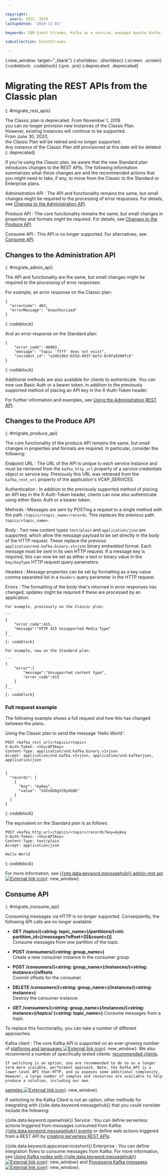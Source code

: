 ```yaml
---

copyright:
  years: 2015, 2019
lastupdated: "2019-11-01"

keywords: IBM Event Streams, Kafka as a service, managed Apache Kafka, migration, REST API

subcollection: EventStreams

---
```


{:new_window: target="_blank"}
{:shortdesc: .shortdesc}
{:screen: .screen}
{:codeblock: .codeblock}
{:pre: .pre}
{:deprecated: .deprecated}

# Migrating the REST APIs from the Classic plan
{: #migrate_rest_apis}

The Classic plan is deprecated. From November 1, 2019 you can no longer provision new instances of the Classic Plan. However, existing instances will continue to be supported.
From June 30, 2020, the Classic Plan will be retired and no longer supported. Any instance of the Classic Plan still provisioned at this date will be deleted. 
{: deprecated}

If you're using the Classic plan, be aware that the new Standard plan introduces changes to the REST APIs. The following information summarizes what these changes are and the recommended actions that you might need to take, if any, to move from the Classic to the Standard or Enterprise plans.

Administration API
:   The API and functionality remains the same, but small changes might be required to the processing of error responses. For details, see [Changes to the Administration API](#migrate_admin_api).

Produce API
:   The core functionality remains the same, but small changes in properties and formats might be required. For details, see [Changes to the Produce API](#migrate_produce_api).

Consume API
:   This API is no longer supported. For alternatives, see [Consume API](#migrate_consume_api).


## Changes to the Administration API
{: #migrate_admin_api}

The API and functionality are the same, but small changes might be required to the processing of error responses:

For example, an error response on the Classic plan:

```
{
  "errorCode": 403,
  "errorMessage": "Unauthorized"
}
```
{: codeblock}

And an error response on the Standard plan:

```
{
    "error_code": 40403,
    "message": "topic 'ffff' does not exist",
    "incident_id": "a34b19b3-b55d-4937-bef2-0c9fa9390fcb"
}
```
{: codeblock}

Additional methods are also available for clients to authenticate. You can now use Basic Auth or a bearer token, in addition to the previously supported method of placing an API key in the X-Auth-Token header.

For further information and examples, see 
[Using the Administration REST API](/docs/EventStreams?topic=EventStreams-admin_api).

## Changes to the Produce API
{: #migrate_produce_api}

The core functionality of the produce API remains the same, but small changes in properties and formats are required. In particular, consider the following:

Endpoint URL
:   The URL of the API is unique to each service instance and must be retrieved from the <code>kafka_http_url</code> property of a service credentials object or service key. Previously this URL was retrieved from the <code>kafka_rest_url</code> property of the application's VCAP_SERVICES.

Authentication
:   In addition to the previously supported method of placing an API key in the X-Auth-Token header, clients can now also authenticate using either Basic Auth or a bearer token. 

Methods
:   Messages are sent by POSTing a request to a single method with the path <code>/topics/<topic_name>/records</code>. This replaces the previous path <code>topics/<topic_name></code>.

Body
:   Two new content types <code>text/plain</code> and <code>application/json</code> are supported, which allow the message payload to be set directly in the body of the HTTP request. These replace the previous <code>application/vnd.kafka.binary.v1+json</code> binary embedded format. Each message must be sent in its own HTTP request. If a message key is required, this can now be set as either a text or binary value in the <code>key/keyType</code> HTTP request query parameters.

Headers
:   Message properties can be set by formatting as a key-value comma separated list in a <code>headers</code> query parameter in the HTTP request.

Errors
:   The formatting of the body that's returned in error responses has changed; updates might be required if these are processed by an application.

    For example, previously on the Classic plan:

    ```
    {
	    "error_code":415,
	    "message":"HTTP 415 Unsupported Media Type"
    }
    ```
    {: codeblock}

    For example, now on the Standard plan:

    ```
    {
	    "error":{
		    "message":"Unsupported content type",
		    "error_code":415
	    }
    }
    ```
    {: codeblock}

### Full request example

The following example shows a full request and how this has changed between the plans.

Using the Classic plan to send the message 'Hello World':

```
POST <kafka_rest_url>/topics/<topic>
X-Auth-Token: <YourAPIKey>
Content-Type: application/vnd.kafka.binary.v1+json
Accept: application/vnd.kafka.v1+json, application/vnd.kafka+json, application/json


{
  "records": [
    {
      "key": "myKey",
      "value": "SGVsbG8gV29ybGQK"
    }
  ]
}
```
{: codeblock}


The equivalent on the Standard plan is as follows:

```
POST <kafka_http_url>/topics/<topic>/records?key=mykey 
X-Auth-Token: <YourAPIKey> 
Content-Type: text/plain
Accept: application/json

Hello World
```
{: codeblock}

For more information, see [{{site.data.keyword.messagehub}} admin-rest api ![External link icon](../../icons/launch-glyph.svg "External link icon")](https://github.com/ibm-messaging/event-streams-docs/tree/master/admin-rest-api){: new_window}.


## Consume API
{: #migrate_consume_api}

Consuming messages via HTTP is no longer supported. Consequently, the following API calls are no longer available:


* **GET /topics/(<string: topic_name>)/partitions/(<int: partition_id>)/messages?offset=(<int>)[&count=(<int>)]** \
Consume messages from one partition of the topic.

* **POST /consumers/(<string: group_name>)** \
Create a new consumer instance in the consumer group.

* **POST /consumers/(<string: group_name>)/instances/(<string: instance>)/offsets** \
Commit offsets for the consumer. 

* **DELETE /consumers/(<string: group_name>)/instances/(<string: instance>)** \
Destroy the consumer instance.

* **GET /consumers/(<string: group_name>)/instances/(<string: instance>)/topics/ \(<string: topic_name>)**
Consume messages from a topic.


To replace this functionality, you can take a number of different approaches. 

Kafka client
:   The core Kafka API is supported on an ever-growing number of [platforms and languages ![External link icon](../../icons/launch-glyph.svg "External link icon")](https://cwiki.apache.org/confluence/display/KAFKA/Clients){: new_window}. We also recommend a number of specifically tested clients: [recommended clients](/docs/EventStreams?topic=EventStreams-kafka_clients#kafka_clients). 
    
    If switching is an option, you are recommended to do so as a longer term more scalable, performant approach. Note, the Kafka API is a lower-level API than HTTP, and so exposes some additional complexity. However, a large number of samples and resources are available to help produce a solution, including our own 
[samples ![External link icon](../../icons/launch-glyph.svg "External link icon")](https://github.com/ibm-messaging/event-streams-samples){: new_window}.

If switching to the Kafka Client is not an option, other methods for integrating with {{site.data.keyword.messagehub}} that you could consider include the following:

{{site.data.keyword.openwhisk}} Service
:   You can define serverless actions triggered from messages consumed from Kafka: [{{site.data.keyword.messagehub}} events](/docs/openwhisk?topic=cloud-functions-pkg_event_streams#eventstreams_events) or define web actions triggered from a REST API by [creating serverless REST APIs](/docs/openwhisk?topic=cloud-functions-apigateway).

{{site.data.keyword.appconserviceshort}} Enterprise
:   You can define integration flows to consume messages from Kafka. For more information, see [Using Kafka nodes with {{site.data.keyword.messagehub}} ![External link icon](../../icons/launch-glyph.svg "External link icon")](https://www.ibm.com/support/knowledgecenter/en/SSTTDS_11.0.0/com.ibm.etools.mft.doc/bz91055_.htm){: new_window} and [Processing Kafka messages ![External link icon](../../icons/launch-glyph.svg "External link icon")](https://www.ibm.com/support/knowledgecenter/en/SSTTDS_11.0.0/com.ibm.etools.mft.doc/bz91030_.htm){: new_window}.







